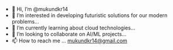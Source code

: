- 👋 Hi, I’m @mukundkr14
- 👀 I’m interested in developing futuristic solutions for our modern problems...
- 🌱 I’m currently learning about cloud technologies...
- 💞️ I’m looking to collaborate on AI/ML projects...
- 📫 How to reach me ...
      mukundkr14@gmail.com
<!---
mukundkr14/mukundkr14 is a ✨ special ✨ repository because its `README.md` (this file) appears on your GitHub profile.
You can click the Preview link to take a look at your changes.
--->
